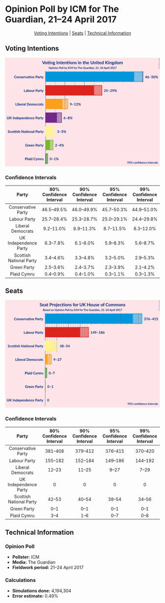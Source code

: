 # Opinion Poll by ICM for The Guardian, 21–24 April 2017

<p align="center"><a href="#voting-intentions">Voting Intentions</a> | <a href="#seats">Seats</a> | <a href="#technical-information">Technical Information</a></p>

## Voting Intentions

![Graph with voting intentions not yet produced](2017-04-24-ICM.png "Voting Intentions")

### Confidence Intervals

| Party | 80% Confidence Interval | 90% Confidence Interval | 95% Confidence Interval | 99% Confidence Interval |
|:-----:|:-----------------------:|:-----------------------:|:-----------------------:|:-----------------------:|
| Conservative Party | 46.5–49.5% |46.0–49.9% |45.7–50.3% |44.9–51.0% |
| Labour Party | 25.7–28.4% |25.3–28.7% |25.0–29.1% |24.4–29.8% |
| Liberal Democrats | 9.2–11.0% |8.9–11.3% |8.7–11.5% |8.3–12.0% |
| UK Independence Party | 6.3–7.8% |6.1–8.0% |5.9–8.3% |5.6–8.7% |
| Scottish National Party | 3.4–4.6% |3.3–4.8% |3.2–5.0% |2.9–5.3% |
| Green Party | 2.5–3.6% |2.4–3.7% |2.3–3.9% |2.1–4.2% |
| Plaid Cymru | 0.4–0.9% |0.4–1.0% |0.3–1.1% |0.3–1.3% |

## Seats

![Graph with seats not yet produced](2017-04-24-ICM-seats.png "Seats")

### Confidence Intervals

| Party | 80% Confidence Interval | 90% Confidence Interval | 95% Confidence Interval | 99% Confidence Interval |
|:-----:|:-----------------------:|:-----------------------:|:-----------------------:|:-----------------------:|
| Conservative Party | 381–408 |379–412 |376–415 |370–420 |
| Labour Party | 155–182 |152–184 |149–186 |144–192 |
| Liberal Democrats | 12–23 |11–25 |9–27 |7–29 |
| UK Independence Party | 0 |0 |0 |0 |
| Scottish National Party | 42–53 |40–54 |38–54 |34–56 |
| Green Party | 0–1 |0–1 |0–1 |0–1 |
| Plaid Cymru | 3–4 |1–6 |0–7 |0–8 |

## Technical Information

### Opinion Poll

+ **Pollster:** ICM
+ **Media:** The Guardian
+ **Fieldwork period:** 21–24 April 2017

### Calculations

+ **Simulations done:** 4,194,304
+ **Error estimate:** 0.49%

